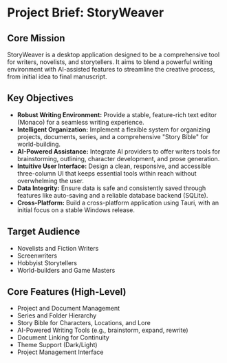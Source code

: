 # Project Brief: StoryWeaver

## Core Mission
StoryWeaver is a desktop application designed to be a comprehensive tool for writers, novelists, and storytellers. It aims to blend a powerful writing environment with AI-assisted features to streamline the creative process, from initial idea to final manuscript.

## Key Objectives
- **Robust Writing Environment:** Provide a stable, feature-rich text editor (Monaco) for a seamless writing experience.
- **Intelligent Organization:** Implement a flexible system for organizing projects, documents, series, and a comprehensive "Story Bible" for world-building.
- **AI-Powered Assistance:** Integrate AI providers to offer writers tools for brainstorming, outlining, character development, and prose generation.
- **Intuitive User Interface:** Design a clean, responsive, and accessible three-column UI that keeps essential tools within reach without overwhelming the user.
- **Data Integrity:** Ensure data is safe and consistently saved through features like auto-saving and a reliable database backend (SQLite).
- **Cross-Platform:** Build a cross-platform application using Tauri, with an initial focus on a stable Windows release.

## Target Audience
- Novelists and Fiction Writers
- Screenwriters
- Hobbyist Storytellers
- World-builders and Game Masters

## Core Features (High-Level)
- Project and Document Management
- Series and Folder Hierarchy
- Story Bible for Characters, Locations, and Lore
- AI-Powered Writing Tools (e.g., brainstorm, expand, rewrite)
- Document Linking for Continuity
- Theme Support (Dark/Light)
- Project Management Interface
